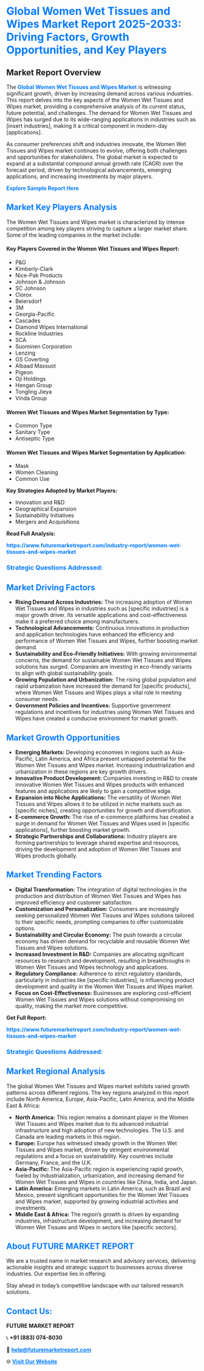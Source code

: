 <h1 style="color: #007BFF;">Global Women Wet Tissues and Wipes Market Report 2025-2033: Driving Factors, Growth Opportunities, and Key Players</h1>

<section id="overview">
<h2>Market Report Overview</h2>
<p>The <a href="https://www.futuremarketreport.com/industry-report/women-wet-tissues-and-wipes-market" style="color: #007BFF; text-decoration: none;"><strong>Global Women Wet Tissues and Wipes Market</strong></a> is witnessing significant growth, driven by increasing demand across various industries. This report delves into the key aspects of the Women Wet Tissues and Wipes market, providing a comprehensive analysis of its current status, future potential, and challenges. The demand for Women Wet Tissues and Wipes has surged due to its wide-ranging applications in industries such as [insert industries], making it a critical component in modern-day [applications].</p>
<p>As consumer preferences shift and industries innovate, the Women Wet Tissues and Wipes market continues to evolve, offering both challenges and opportunities for stakeholders. The global market is expected to expand at a substantial compound annual growth rate (CAGR) over the forecast period, driven by technological advancements, emerging applications, and increasing investments by major players.</p>
</section>

<section id="overview">
<p><a href="https://www.futuremarketreport.com/request-sample/reportId=40791" style="color: #007BFF; text-decoration: none;"><strong>Explore Sample Report Here</strong></a></p>
</section>

<section id="key-players">
<h2 style="color: #007BFF;">Market Key Players Analysis</h2>
<p>The Women Wet Tissues and Wipes market is characterized by intense competition among key players striving to capture a larger market share. Some of the leading companies in the market include:</p>
<h4>Key Players Covered in the Women Wet Tissues and Wipes Report:</h4>
<ul><li>P&amp;G</li><li>Kimberly-Clark</li><li>Nice-Pak Products</li><li>Johnson &amp; Johnson</li><li>SC Johnson</li><li>Clorox</li><li>Beiersdorf</li><li>3M</li><li>Georgia-Pacific</li><li>Cascades</li><li>Diamond Wipes International</li><li>Rockline Industries</li><li>SCA</li><li>Suominen Corporation</li><li>Lenzing</li><li>GS Coverting</li><li>Albaad Massuot</li><li>Pigeon</li><li>Oji Holdings</li><li>Hengan Group</li><li>Tongling Jieya</li><li>Vinda Group</li></ul>
<h4>Women Wet Tissues and Wipes Market Segmentation by Type:</h4>
<ul><li>Common Type</li><li>Sanitary Type</li><li>Antiseptic Type</li></ul>

<h4>Women Wet Tissues and Wipes Market Segmentation by Application:</h4>
<ul><li>Mask</li><li>Women Cleaning</li><li>Common Use</li></ul>
<p><strong>Key Strategies Adopted by Market Players:</strong></p>
<ul>
<li>Innovation and R&D</li>
<li>Geographical Expansion</li>
<li>Sustainability Initiatives</li>
<li>Mergers and Acquisitions</li>
</ul>
</section>

<section>
<p><strong>Read Full Analysis: </strong></p><a href="https://www.futuremarketreport.com/industry-report/women-wet-tissues-and-wipes-market" style="color: #007BFF; text-decoration: none;"><strong>https://www.futuremarketreport.com/industry-report/women-wet-tissues-and-wipes-market</strong></a>
<h3 style="color: #007BFF;">Strategic Questions Addressed:</h3>
</section>

<section id="driving-factors">
<h2 style="color: #007BFF;">Market Driving Factors</h2>
<ul>
<li><strong>Rising Demand Across Industries:</strong> The increasing adoption of Women Wet Tissues and Wipes in industries such as [specific industries] is a major growth driver. Its versatile applications and cost-effectiveness make it a preferred choice among manufacturers.</li>
<li><strong>Technological Advancements:</strong> Continuous innovations in production and application technologies have enhanced the efficiency and performance of Women Wet Tissues and Wipes, further boosting market demand.</li>
<li><strong>Sustainability and Eco-Friendly Initiatives:</strong> With growing environmental concerns, the demand for sustainable Women Wet Tissues and Wipes solutions has surged. Companies are investing in eco-friendly variants to align with global sustainability goals.</li>
<li><strong>Growing Population and Urbanization:</strong> The rising global population and rapid urbanization have increased the demand for [specific products], where Women Wet Tissues and Wipes plays a vital role in meeting consumer needs.</li>
<li><strong>Government Policies and Incentives:</strong> Supportive government regulations and incentives for industries using Women Wet Tissues and Wipes have created a conducive environment for market growth.</li>
</ul>
</section>

<section id="growth-opportunities">
<h2 style="color: #007BFF;">Market Growth Opportunities</h2>
<ul>
<li><strong>Emerging Markets:</strong> Developing economies in regions such as Asia-Pacific, Latin America, and Africa present untapped potential for the Women Wet Tissues and Wipes market. Increasing industrialization and urbanization in these regions are key growth drivers.</li>
<li><strong>Innovative Product Development:</strong> Companies investing in R&D to create innovative Women Wet Tissues and Wipes products with enhanced features and applications are likely to gain a competitive edge.</li>
<li><strong>Expansion into Niche Applications:</strong> The versatility of Women Wet Tissues and Wipes allows it to be utilized in niche markets such as [specific niches], creating opportunities for growth and diversification.</li>
<li><strong>E-commerce Growth:</strong> The rise of e-commerce platforms has created a surge in demand for Women Wet Tissues and Wipes used in [specific applications], further boosting market growth.</li>
<li><strong>Strategic Partnerships and Collaborations:</strong> Industry players are forming partnerships to leverage shared expertise and resources, driving the development and adoption of Women Wet Tissues and Wipes products globally.</li>
</ul>
</section>

<section id="trending-factors">
<h2 style="color: #007BFF;">Market Trending Factors</h2>
<ul>
<li><strong>Digital Transformation:</strong> The integration of digital technologies in the production and distribution of Women Wet Tissues and Wipes has improved efficiency and customer satisfaction.</li>
<li><strong>Customization and Personalization:</strong> Consumers are increasingly seeking personalized Women Wet Tissues and Wipes solutions tailored to their specific needs, prompting companies to offer customizable options.</li>
<li><strong>Sustainability and Circular Economy:</strong> The push towards a circular economy has driven demand for recyclable and reusable Women Wet Tissues and Wipes solutions.</li>
<li><strong>Increased Investment in R&D:</strong> Companies are allocating significant resources to research and development, resulting in breakthroughs in Women Wet Tissues and Wipes technology and applications.</li>
<li><strong>Regulatory Compliance:</strong> Adherence to strict regulatory standards, particularly in industries like [specific industries], is influencing product development and quality in the Women Wet Tissues and Wipes market.</li>
<li><strong>Focus on Cost-Effectiveness:</strong> Businesses are exploring cost-efficient Women Wet Tissues and Wipes solutions without compromising on quality, making the market more competitive.</li>
</ul>
</section>

<section>
<p><strong>Get Full Report: </strong></p><a href="https://www.futuremarketreport.com/industry-report/women-wet-tissues-and-wipes-market" style="color: #007BFF; text-decoration: none;"><strong>https://www.futuremarketreport.com/industry-report/women-wet-tissues-and-wipes-market</strong></a>
<h3 style="color: #007BFF;">Strategic Questions Addressed:</h3>
</section>


<section id="regional-analysis">
<h2 style="color: #007BFF;">Market Regional Analysis</h2>
<p>The global Women Wet Tissues and Wipes market exhibits varied growth patterns across different regions. The key regions analyzed in this report include North America, Europe, Asia-Pacific, Latin America, and the Middle East & Africa:</p>
<ul>
<li><strong>North America:</strong> This region remains a dominant player in the Women Wet Tissues and Wipes market due to its advanced industrial infrastructure and high adoption of new technologies. The U.S. and Canada are leading markets in this region.</li>
<li><strong>Europe:</strong> Europe has witnessed steady growth in the Women Wet Tissues and Wipes market, driven by stringent environmental regulations and a focus on sustainability. Key countries include Germany, France, and the U.K.</li>
<li><strong>Asia-Pacific:</strong> The Asia-Pacific region is experiencing rapid growth, fueled by industrialization, urbanization, and increasing demand for Women Wet Tissues and Wipes in countries like China, India, and Japan.</li>
<li><strong>Latin America:</strong> Emerging markets in Latin America, such as Brazil and Mexico, present significant opportunities for the Women Wet Tissues and Wipes market, supported by growing industrial activities and investments.</li>
<li><strong>Middle East & Africa:</strong> The region’s growth is driven by expanding industries, infrastructure development, and increasing demand for Women Wet Tissues and Wipes in sectors like [specific sectors].</li>
</ul>
</section>

<footer>
<h2 style="color: #007BFF;">About FUTURE MARKET REPORT</h2>
<p>We are a trusted name in market research and advisory services, delivering actionable insights and strategic support to businesses across diverse industries. Our expertise lies in offering:</p>

<p>Stay ahead in today’s competitive landscape with our tailored research solutions.</p>

<h2 style="color: #007BFF;">Contact Us:</h2>
<p><strong>FUTURE MARKET REPORT</strong></p>
<p>📞 <strong>+91 (883) 074-8030</strong></p>
<p>📧 <strong><a href="mailto:help@futuremarketreport.com" style="color: #007BFF;">help@futuremarketreport.com</a></strong></p>
<p>🌐 <strong><a href="https://www.futuremarketreport.com/" style="color: #007BFF;">Visit Our Website</a></strong></p>
</footer>
